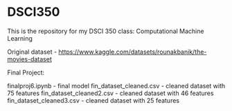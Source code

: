 # DSCI350
This is the repository for my DSCI 350 class: Computational Machine Learning

Original dataset - https://www.kaggle.com/datasets/rounakbanik/the-movies-dataset

Final Project:

finalproj6.ipynb - final model
fin_dataset_cleaned.csv - cleaned dataset with 75 features
fin_dataset_cleaned2.csv - cleaned dataset with 46 features
fin_dataset_cleaned3.csv - cleaned dataset with 25 features
